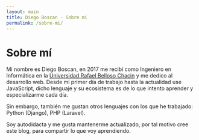 ```yaml
---
layout: main
title: Diego Boscan - Sobre mi
permalink: /sobre-mi/
---
```


# Sobre mí

Mi nombre es Diego Boscan, en 2017 me recibí como Ingeniero en Informática en la [Universidad Rafael Belloso Chacin](https://www.urbe.edu/estudios/pregrado/ingenieria/informatica.html) y me dedico al desarrollo web. Desde mi primer día de trabajo hasta la actualidad use JavaScript, dicho lenguaje y su ecosistema es de lo que intento aprender y especializarme cada día.

Sin embargo, también me gustan otros lenguajes con los que he trabajado: Python (Django), PHP (Laravel).

Soy autodidacta y me gusta mantenerme actualizado, por tal motivo cree este blog, para compartir lo que voy aprendiendo.
